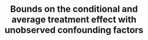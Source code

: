 ---
title: "Bounds on the conditional and average treatment effect with unobserved confounding factors"
authors:
  - name: S. Yadlowsky
  - name: H. Namkoong
  - name: S. Basu
  - name: J. Duchi
  - name: L. Tian

publication_short: "Annals of Statistics, 50(5):2587–2615, 2022."
---